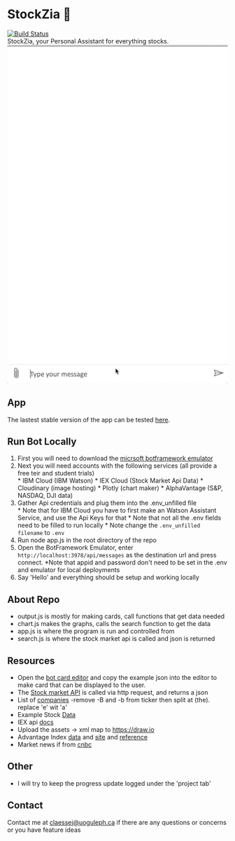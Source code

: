 # StockZia 🤖
[![Build Status](https://travis-ci.org/dwyl/esta.svg?branch=master)](https://webchat.botframework.com/embed/StockZia_Bot_Channel_Linux/gemini?b=StockZia_Bot_Channel_Linux&s=Yvp7bW7sc7Q.Xu6lkr1z2l6l0GW_gcqTBCievCeTPy0IC3CL3vHxKWE&username=You)  
StockZia, your Personal Assistant for everything stocks.  
[![Chatbot Gif](./assets/photos/sample_chat_gif.gif)](https://youtu.be/2l6Mg-fjxEk)

## App
The lastest stable version of the app can be tested [here](https://webchat.botframework.com/embed/StockZia_Bot_Channel_Linux/gemini?b=StockZia_Bot_Channel_Linux&s=Yvp7bW7sc7Q.Xu6lkr1z2l6l0GW_gcqTBCievCeTPy0IC3CL3vHxKWE&username=You).

## Run Bot Locally

1. First you will need to download the [micrsoft botframework emulator](https://github.com/Microsoft/BotFramework-Emulator)
2. Next you will need accounts with the following services (all provide a free teir and student trials)  
        * IBM Cloud (IBM Watson)
        * IEX Cloud (Stock Market Api Data)
        * Cloudinary (image hosting)
        * Plotly (chart maker)
        * AlphaVantage (S&P, NASDAQ, DJI data)
3. Gather Api credentials and plug them into the .env_unfilled file  
        * Note that for IBM Cloud you have to first make an Watson Assistant Service, and use the Api Keys for that
        * Note that not all the .env fields need to be filled to run locally
        * Note change the `.env_unfilled filename` to `.env`
4. Run node app.js in the root directory of the repo
5. Open the BotFramework Emulator, enter `http://localhost:3978/api/messages` as the destination url and press connect.
        *Note that appid and password don't need to be set in the .env and emulator for local deployments 
6. Say 'Hello' and everything should be setup and working locally

## About Repo

* output.js is mostly for making cards, call functions that get data needed
* chart.js makes the graphs, calls the search function to get the data
* app.js is where the program is run and controlled from
* search.js is where the stock market api is called and json is returned

## Resources

* Open the [bot card editor](http://adaptivecards.io/visualizer/index.html?hostApp=Facebook%20(Bot%20Framework)) and copy the example json into the editor to make card that can be displayed to the user.
* The [Stock market API](https://iextrading.com/developer/docs/#batch-requests) is called via http request, and returns a json
* List of [companies](https://api.iextrading.com/1.0/ref-data/symbols)
-remove -B and -b from ticker then split at (the). replace 'e' wit 'a'
* Example Stock [Data](https://api.iextrading.com/1.0/stock/aapl/batch?types=company,logo,quote,stats,financials,news,chart,earnings)  
* IEX api [docs](https://iextrading.com/developer/docs/#stocks)  
* Upload the assets -> xml map to https://draw.io
* Advantage Index [data](https://www.alphavantage.co/query?function=TIME_SERIES_INTRADAY&symbol=^GSPC&interval=60min&apikey=your_api_key&outputsize=full) and [site](https://www.alphavantage.co/documentation/) and [reference](https://www.alpha-vantage.community/post/world-indexes-9627480?highlight=gspc)  
* Market news if from [cnbc](https://newsapi.org/s/cnbc-api)

## Other 
- I will try to keep the progress update logged under the 'project tab'

## Contact
Contact me at claessej@uoguleph.ca if there are any questions or concerns or you have feature ideas
